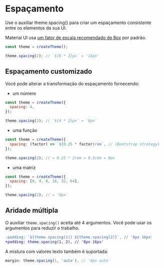 # Espaçamento

<p class="description">Use o auxiliar theme.spacing() para criar um espaçamento consistente entre os elementos da sua UI.</p>

Material UI usa [um fator de escala recomendado de 8px](https://material.io/design/layout/understanding-layout.html) por padrão.

```js
const theme = createTheme();

theme.spacing(2); // `${8 * 2}px` = '16px'
```

## Espaçamento customizado

Você pode alterar a transformação do espaçamento fornecendo:

- um número

```js
const theme = createTheme({
  spacing: 4,
});

theme.spacing(2); // `${4 * 2}px` = '8px'
```

- uma função

```js
const theme = createTheme({
  spacing: (factor) => `${0.25 * factor}rem`, // (Bootstrap strategy)
});

theme.spacing(2); // = 0.25 * 2rem = 0.5rem = 8px
```

- uma matriz

```js
const theme = createTheme({
  spacing: [0, 4, 8, 16, 32, 64],
});

theme.spacing(2); // = '8px'
```

## Aridade múltipla

O auxiliar `theme.spacing()` aceita até 4 argumentos. Você pode usar os argumentos para reduzir o trabalho.

```diff
-padding: `${theme.spacing(1)} ${theme.spacing(2)}`, // '8px 16px'
+padding: theme.spacing(1, 2), // '8px 16px'
```

A mistura com valores texto também é suportada:

```js
margin: theme.spacing(1, 'auto'), // '8px auto'
```
